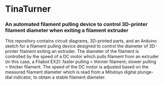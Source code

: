 # TinaTurner
### An automated filament pulling device to control 3D-printer filament diameter when exiting a filament extruder

This repository contains circuit diagrams, 3D-printed parts, and an Arduino sketch for a filament pulling device designed to control the diameter of 3D-printer filament
exiting an extruder. The diameter of the filament is controlled by the speed of a DC motor which pulls filament from an extruder (in this case, a Filabot EX2):
faster pulling = thinner filament; slower pulling = thicker filament. The speed of the DC motor is adjusted based on the measured filament diameter
which is read from a Mitutoyo digital plunge-dial indicator, to obtain a stable filament diameter.
